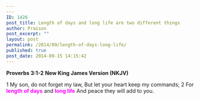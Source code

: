 ```yaml
---
---
ID: 1426
post_title: Length of days and long life are two different things
author: Praison
post_excerpt: ""
layout: post
permalink: /2014/09/length-of-days-long-life/
published: true
post_date: 2014-09-15 14:15:42
---
```

<strong>Proverbs 3:1-2</strong>
<strong> New King James Version (NKJV)</strong>

1 My son, do not forget my law,
But let your heart keep my commands;
2 For <span style="color: #ff00ff;"><strong>length of days</strong></span> and <span style="color: #ff00ff;"><strong>long life</strong></span>
And peace they will add to you.